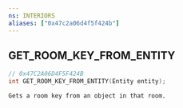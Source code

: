 ```yaml
---
ns: INTERIORS
aliases: ["0x47c2a06d4f5f424b"]
---
```

## GET_ROOM_KEY_FROM_ENTITY

```c
// 0x47C2A06D4F5F424B
int GET_ROOM_KEY_FROM_ENTITY(Entity entity);
```

```
Gets a room key from an object in that room.
```
